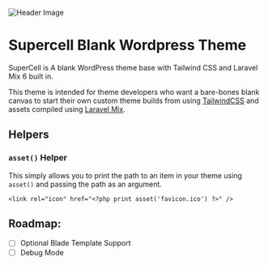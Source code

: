 ![Header Image](https://repository-images.githubusercontent.com/364959892/c1d82a80-af3c-11eb-826b-1c4f4f3a2733)

# Supercell Blank Wordpress Theme

SuperCell is A blank WordPress theme base with Tailwind CSS and Laravel Mix 6 built in.

This theme is intended for theme developers who want a bare-bones blank canvas to start their own custom theme builds from using [TailwindCSS](https://tailwindcss.com) and assets compiled using [Laravel Mix](https://laravel-mix.com).

## Helpers

### `asset()` Helper

This simply allows you to print the path to an item in your theme using `asset()` and passing the path as an argument.

```
<link rel="icon" href="<?php print asset('favicon.ico') ?>" />
```

## Roadmap:

- [ ] Optional Blade Template Support
- [ ] Debug Mode